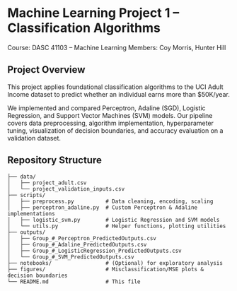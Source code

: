 # Machine Learning Project 1 – Classification Algorithms

Course: DASC 41103 – Machine Learning
Members: Coy Morris, Hunter Hill

## Project Overview

This project applies foundational classification algorithms to the UCI Adult Income dataset to predict whether an individual earns more than $50K/year.

We implemented and compared Perceptron, Adaline (SGD), Logistic Regression, and Support Vector Machines (SVM) models. Our pipeline covers data preprocessing, algorithm implementation, hyperparameter tuning, visualization of decision boundaries, and accuracy evaluation on a validation dataset.

## Repository Structure

```
├── data/
│   ├── project_adult.csv
│   └── project_validation_inputs.csv
├── scripts/
│   ├── preprocess.py          # Data cleaning, encoding, scaling
│   ├── perceptron_adaline.py  # Custom Perceptron & Adaline implementations
│   ├── logistic_svm.py        # Logistic Regression and SVM models
│   └── utils.py               # Helper functions, plotting utilities
├── outputs/
│   ├── Group_#_Perceptron_PredictedOutputs.csv
│   ├── Group_#_Adaline_PredictedOutputs.csv
│   ├── Group_#_LogisticRegression_PredictedOutputs.csv
│   └── Group_#_SVM_PredictedOutputs.csv
├── notebooks/                 # (Optional) for exploratory analysis
├── figures/                   # Misclassification/MSE plots & decision boundaries
└── README.md                  # This file
```

